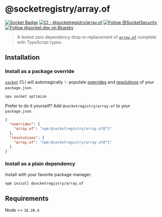 # @socketregistry/array.of

[![Socket Badge](https://socket.dev/api/badge/npm/package/@socketregistry/array.of)](https://socket.dev/npm/package/@socketregistry/array.of)
[![CI - @socketregistry/array.of](https://github.com/SocketDev/socket-registry/actions/workflows/ci.yml/badge.svg)](https://github.com/SocketDev/socket-registry/actions/workflows/ci.yml)
[![Follow @SocketSecurity](https://img.shields.io/twitter/follow/SocketSecurity?style=social)](https://twitter.com/SocketSecurity)
[![Follow @socket.dev on Bluesky](https://img.shields.io/badge/Follow-@socket.dev-1DA1F2?style=social&logo=bluesky)](https://bsky.app/profile/socket.dev)

> A tested zero dependency drop-in replacement of
> [`array.of`](https://socket.dev/npm/package/array.of) complete with TypeScript
> types.

## Installation

### Install as a package override

[`socket`](https://socket.dev/npm/package/socket) CLI will automagically ✨
populate
[overrides](https://docs.npmjs.com/cli/v9/configuring-npm/package-json#overrides)
and [resolutions](https://yarnpkg.com/configuration/manifest#resolutions) of
your `package.json`.

```sh
npx socket optimize
```

Prefer to do it yourself? Add `@socketregistry/array.of` to your `package.json`.

```json
{
  "overrides": {
    "array.of": "npm:@socketregistry/array.of@^1"
  },
  "resolutions": {
    "array.of": "npm:@socketregistry/array.of@^1"
  }
}
```

### Install as a plain dependency

Install with your favorite package manager.

```sh
npm install @socketregistry/array.of
```

## Requirements

Node >= `18.20.4`

